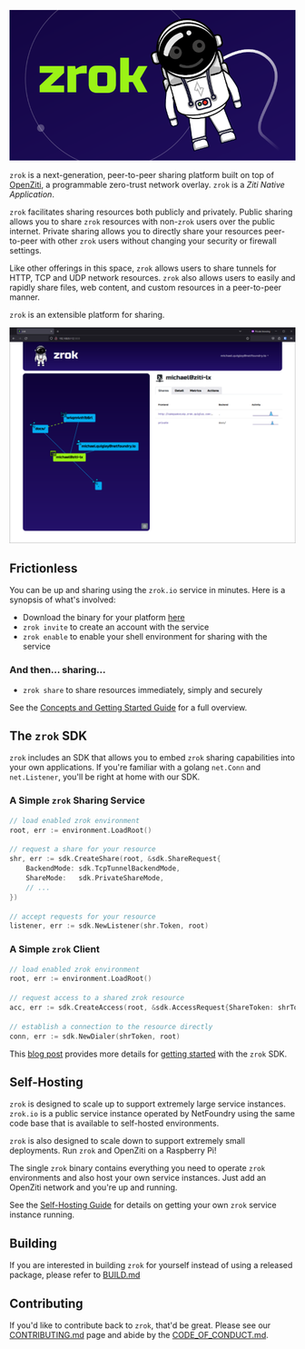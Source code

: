 ![zrok](docs/images/zrok_cover.png)

`zrok` is a next-generation, peer-to-peer sharing platform built on top of [OpenZiti](https://docs.openziti.io/docs/learn/introduction/), a programmable zero-trust network overlay. `zrok` is a _Ziti Native Application_.

`zrok` facilitates sharing resources both publicly and privately. Public sharing allows you to share `zrok` resources with non-`zrok` users over the public internet. Private sharing allows you to directly share your resources peer-to-peer with other `zrok` users without changing your security or firewall settings.

Like other offerings in this space, `zrok` allows users to share tunnels for HTTP, TCP and UDP network resources. `zrok` also allows users to easily and rapidly share files, web content, and custom resources in a peer-to-peer manner.

`zrok` is an extensible platform for sharing.

![zrok Web Console](docs/images/zrok_web_console.png)

## Frictionless

You can be up and sharing using the `zrok.io` service in minutes. Here is a synopsis of what's involved:

* Download the binary for your platform [here](https://github.com/openziti/zrok/releases/latest)
* `zrok invite` to create an account with the service
* `zrok enable` to enable your shell environment for sharing with the service

### And then... sharing...

* `zrok share` to share resources immediately, simply and securely

See the [Concepts and Getting Started Guide](https://docs.zrok.io/docs/getting-started) for a full overview.

## The `zrok` SDK

`zrok` includes an SDK that allows you to embed `zrok` sharing capabilities into your own applications. If you're familiar with a golang `net.Conn` and `net.Listener`, you'll be right at home with our SDK.

### A Simple `zrok` Sharing Service

```go
// load enabled zrok environment
root, err := environment.LoadRoot()

// request a share for your resource
shr, err := sdk.CreateShare(root, &sdk.ShareRequest{
    BackendMode: sdk.TcpTunnelBackendMode,
    ShareMode:   sdk.PrivateShareMode,
	// ...
})

// accept requests for your resource
listener, err := sdk.NewListener(shr.Token, root)
```

### A Simple `zrok` Client

```go
// load enabled zrok environment
root, err := environment.LoadRoot()

// request access to a shared zrok resource
acc, err := sdk.CreateAccess(root, &sdk.AccessRequest{ShareToken: shrToken})

// establish a connection to the resource directly
conn, err := sdk.NewDialer(shrToken, root)
```

This [blog post](https://blog.openziti.io/the-zrok-sdk) provides more details for [getting started](https://blog.openziti.io/the-zrok-sdk) with the `zrok` SDK.

## Self-Hosting

`zrok` is designed to scale up to support extremely large service instances. `zrok.io` is a public service instance operated by NetFoundry using the same code base that is available to self-hosted environments.

`zrok` is also designed to scale down to support extremely small deployments. Run `zrok` and OpenZiti on a Raspberry Pi!

The single `zrok` binary contains everything you need to operate `zrok` environments and also host your own service instances. Just add an OpenZiti network and you're up and running.

See the [Self-Hosting Guide](https://docs.zrok.io/docs/guides/self-hosting/self_hosting_guide/) for details on getting your own `zrok` service instance running.

## Building

If you are interested in building `zrok` for yourself instead of using a released package, please refer to [BUILD.md](./BUILD.md)

## Contributing

If you'd like to contribute back to `zrok`, that'd be great. Please see our [CONTRIBUTING.md](./CONTRIBUTING.md) page and
abide by the [CODE_OF_CONDUCT.md](./CODE_OF_CONDUCT.md).
